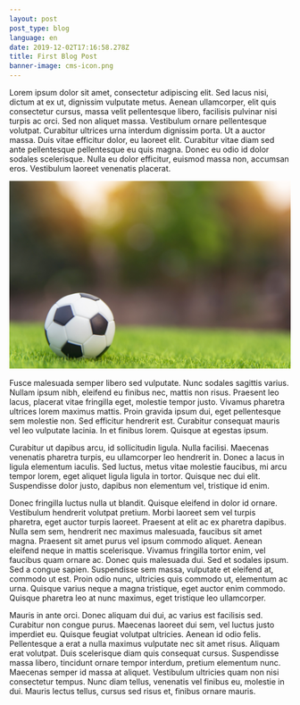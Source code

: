 ```yaml
---
layout: post
post_type: blog
language: en
date: 2019-12-02T17:16:58.278Z
title: First Blog Post
banner-image: cms-icon.png
---
```

Lorem ipsum dolor sit amet, consectetur adipiscing elit. Sed lacus nisi, dictum at ex ut, dignissim vulputate metus. Aenean ullamcorper, elit quis consectetur cursus, massa velit pellentesque libero, facilisis pulvinar nisi turpis ac orci. Sed non aliquet massa. Vestibulum ornare pellentesque volutpat. Curabitur ultrices urna interdum dignissim porta. Ut a auctor massa. Duis vitae efficitur dolor, eu laoreet elit. Curabitur vitae diam sed ante pellentesque pellentesque eu quis magna. Donec eu odio id dolor sodales scelerisque. Nulla eu dolor efficitur, euismod massa non, accumsan eros. Vestibulum laoreet venenatis placerat.



![A Soccer Ball on a Field](/src/images/ball.jpg)

Fusce malesuada semper libero sed vulputate. Nunc sodales sagittis varius. Nullam ipsum nibh, eleifend eu finibus nec, mattis non risus. Praesent leo lacus, placerat vitae fringilla eget, molestie tempor justo. Vivamus pharetra ultrices lorem maximus mattis. Proin gravida ipsum dui, eget pellentesque sem molestie non. Sed efficitur hendrerit est. Curabitur consequat mauris vel leo vulputate lacinia. In et finibus lorem. Quisque at egestas ipsum.



Curabitur ut dapibus arcu, id sollicitudin ligula. Nulla facilisi. Maecenas venenatis pharetra turpis, eu ullamcorper leo hendrerit in. Donec a lacus in ligula elementum iaculis. Sed luctus, metus vitae molestie faucibus, mi arcu tempor lorem, eget aliquet ligula ligula in tortor. Quisque nec dui elit. Suspendisse dolor justo, dapibus non elementum vel, tristique id enim.



Donec fringilla luctus nulla ut blandit. Quisque eleifend in dolor id ornare. Vestibulum hendrerit volutpat pretium. Morbi laoreet sem vel turpis pharetra, eget auctor turpis laoreet. Praesent at elit ac ex pharetra dapibus. Nulla sem sem, hendrerit nec maximus malesuada, faucibus sit amet magna. Praesent sit amet purus vel ipsum commodo aliquet. Aenean eleifend neque in mattis scelerisque. Vivamus fringilla tortor enim, vel faucibus quam ornare ac. Donec quis malesuada dui. Sed et sodales ipsum. Sed a congue sapien. Suspendisse sem massa, vulputate et eleifend at, commodo ut est. Proin odio nunc, ultricies quis commodo ut, elementum ac urna. Quisque varius neque a magna tristique, eget auctor enim commodo. Quisque pharetra leo at nunc maximus, eget tristique leo ullamcorper.



Mauris in ante orci. Donec aliquam dui dui, ac varius est facilisis sed. Curabitur non congue purus. Maecenas laoreet dui sem, vel luctus justo imperdiet eu. Quisque feugiat volutpat ultricies. Aenean id odio felis. Pellentesque a erat a nulla maximus vulputate nec sit amet risus. Aliquam erat volutpat. Duis scelerisque diam quis consequat cursus. Suspendisse massa libero, tincidunt ornare tempor interdum, pretium elementum nunc. Maecenas semper id massa at aliquet. Vestibulum ultricies quam non nisi consectetur tempus. Nunc diam tellus, venenatis vel finibus eu, molestie in dui. Mauris lectus tellus, cursus sed risus et, finibus ornare mauris.

